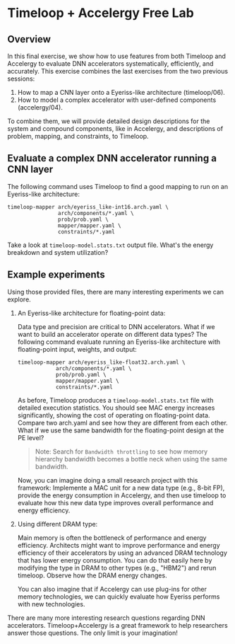 Timeloop + Accelergy Free Lab
==========

## Overview
In this final exercise, we show how to use features from both Timeloop and Accelergy to evaluate DNN accelerators systematically, efficiently, and accurately. This exercise combines the last exercises from the two previous sessions:

1. How to map a CNN layer onto a Eyeriss-like architecture (timeloop/06).
2. How to model a complex accelerator with user-defined components (accelergy/04).

To combine them, we will provide detailed design descriptions for the system and compound components, like in Accelergy, and descriptions of problem, mapping, and constraints, to Timeloop.

## Evaluate a complex DNN accelerator running a CNN layer
The following command uses Timeloop to find a good mapping to run on an Eyeriss-like architecture:

```
timeloop-mapper arch/eyeriss_like-int16.arch.yaml \
                arch/components/*.yaml \
                prob/prob.yaml \
                mapper/mapper.yaml \
                constraints/*.yaml
```

Take a look at `timeloop-model.stats.txt` output file. What's the energy breakdown and system utilization?

## Example experiments
Using those provided files, there are many interesting experiments we can explore.

1. An Eyeriss-like architecture for floating-point data:

    Data type and precision are critical to DNN accelerators. What if we want to build an accelerator operate on different data types? The following command evaluate running an Eyeriss-like architecture with floating-point input, weights, and output:

    ```
    timeloop-mapper arch/eyeriss_like-float32.arch.yaml \
                arch/components/*.yaml \
                prob/prob.yaml \
                mapper/mapper.yaml \
                constraints/*.yaml

    ```

    As before, Timeloop produces a `timeloop-model.stats.txt` file with detailed execution statistics. You should see MAC energy increases significantly, showing the cost of operating on floating-point data. Compare two arch.yaml and see how they are different from each other. What if we use the same bandwidth for the floating-point design at the PE level?

    > Note: Search for `Bandwidth throttling` to see how memory hierarchy bandwidth becomes a bottle neck when using the same bandwidth.

    Now, you can imagine doing a small research project with this framework: Implemente a MAC unit for a new data type (e.g., 8-bit FP), provide the energy consumption in Accelergy, and then use timeloop to evaluate how this new data type improves overall performance and energy efficiency.

2. Using different DRAM type:

    Main memory is often the bottleneck of performance and energy efficiency. Architects might want to improve performance and energy efficiency of their accelerators by using an advanced DRAM technology that has lower energy consumption. You can do that easily here by modifying the type in DRAM to other types (e.g., "HBM2") and rerun timeloop. Observe how the DRAM energy changes.

    You can also imagine that if Accelergy can use plug-ins for other memory technologies, we can quickly evaluate how Eyeriss performs with new technologies.

There are many more interesting research questions regarding DNN accelerators. Timeloop+Accelergy is a great framework to help researchers answer those questions. The only limit is your imagination! 
